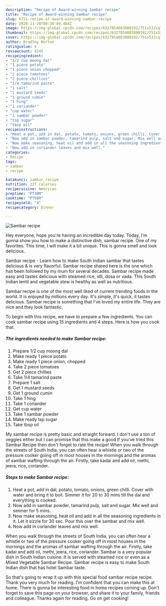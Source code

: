 ```yaml
---
description: "Recipe of Award-winning Sambar recipe"
title: "Recipe of Award-winning Sambar recipe"
slug: 6751-recipe-of-award-winning-sambar-recipe
date: 2020-11-28T00:30:04.464Z
image: https://img-global.cpcdn.com/recipes/6327854083080192/751x532cq70/sambar-recipe-recipe-main-photo.jpg
thumbnail: https://img-global.cpcdn.com/recipes/6327854083080192/751x532cq70/sambar-recipe-recipe-main-photo.jpg
cover: https://img-global.cpcdn.com/recipes/6327854083080192/751x532cq70/sambar-recipe-recipe-main-photo.jpg
author: Bradley Norton
ratingvalue: 4
reviewcount: 4245
recipeingredient:
- "1/2 cup moong dal"
- "1 piece potato"
- "1 piece onion chopped"
- "2 piece tomatoes"
- "2 piece chillies"
- "1/4 tamarind paste"
- "1 salt"
- "1 mustard seeds"
- "1 ground cumin"
- "1 hing"
- "1 coriander"
- "cup water"
- "1 sambar powder"
- "tsp sugar"
- "tbsp oil"
recipeinstructions:
- "Heat a pot, add in dal, potato, tomato, onions, green chilli. Cover with water and bring it to boil. Simmer it for 20 to 30 mins till the dal and everything is cooked."
- "Now add in sambar powder, tamarind pulp, salt and sugar. Mix well and simmer for 5 mins."
- "Now make seasoning, heat oil and add in all the seasoning ingredients in it. Let it sizzle for 30 sec. Pour this over the sambar and mix well."
- "Now add in coriander leaves and mix well."
categories:
- Recipe
tags:
- sambar
- recipe

katakunci: sambar recipe 
nutrition: 227 calories
recipecuisine: American
preptime: "PT30M"
cooktime: "PT56M"
recipeyield: "4"
recipecategory: Dinner

---
```



![Sambar recipe](https://img-global.cpcdn.com/recipes/6327854083080192/751x532cq70/sambar-recipe-recipe-main-photo.jpg)

Hey everyone, hope you're having an incredible day today. Today, I'm gonna show you how to make a distinctive dish, sambar recipe. One of my favorites. This time, I will make it a bit unique. This is gonna smell and look delicious.

Sambar recipe - Learn how to make South indian sambar that tastes delicious &amp; is very flavorful. Sambar recipe shared here is the one which has been followed by my mum for several decades. Sambar recipe made easy and tastes delicious with steamed rice, idli, dosa or vada. This South Indian lentil and vegetable stew is healthy as well as nutritious.

Sambar recipe is one of the most well liked of current trending foods in the world. It is enjoyed by millions every day. It's simple, it's quick, it tastes delicious. Sambar recipe is something that I've loved my entire life. They are nice and they look fantastic.


To begin with this recipe, we have to prepare a few ingredients. You can cook sambar recipe using 15 ingredients and 4 steps. Here is how you cook that.

<!--inarticleads1-->

##### The ingredients needed to make Sambar recipe:

1. Prepare 1/2 cup moong dal
1. Make ready 1 piece potato
1. Make ready 1 piece onion, chopped
1. Take 2 piece tomatoes
1. Get 2 piece chillies
1. Take 1/4 tamarind paste
1. Prepare 1 salt
1. Get 1 mustard seeds
1. Get 1 ground cumin
1. Take 1 hing
1. Take 1 coriander
1. Get cup water
1. Take 1 sambar powder
1. Make ready tsp sugar
1. Take tbsp oil


My sambar recipe is pretty basic and straight forward. I don&#39;t use a ton of veggies either but I can promise that this make a good If you&#39;ve tried this Sambar Recipe then don&#39;t forget to rate the recipe! When you walk through the streets of South India, you can often hear a whistle or two of the pressure cooker going off in most houses in the mornings and the aromas of sambar wafting through the air. Firstly, take kadai and add oil, methi, jeera, rice, coriander. 

<!--inarticleads2-->

##### Steps to make Sambar recipe:

1. Heat a pot, add in dal, potato, tomato, onions, green chilli. Cover with water and bring it to boil. Simmer it for 20 to 30 mins till the dal and everything is cooked.
1. Now add in sambar powder, tamarind pulp, salt and sugar. Mix well and simmer for 5 mins.
1. Now make seasoning, heat oil and add in all the seasoning ingredients in it. Let it sizzle for 30 sec. Pour this over the sambar and mix well.
1. Now add in coriander leaves and mix well.


When you walk through the streets of South India, you can often hear a whistle or two of the pressure cooker going off in most houses in the mornings and the aromas of sambar wafting through the air. Firstly, take kadai and add oil, methi, jeera, rice, coriander. Sambar is a very popular dish in South Indian cuisine. It is served with steamed rice or even as a Mixed Vegetable Sambar Recipe. Sambar recipe is easy to make South Indian dish that has hotel Sambar taste. 

So that's going to wrap it up with this special food sambar recipe recipe. Thank you very much for reading. I'm confident that you can make this at home. There is gonna be interesting food in home recipes coming up. Don't forget to save this page on your browser, and share it to your family, friends and colleague. Thanks again for reading. Go on get cooking!
